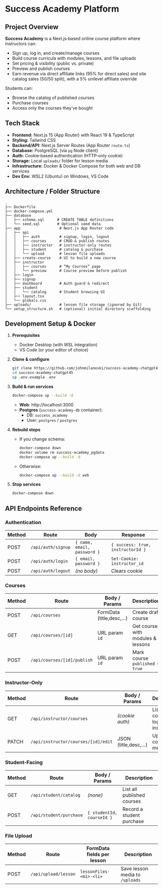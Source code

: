 # Success Academy Platform

## Project Overview
**Success Academy** is a Next.js‑based online course platform where instructors can:
- Sign up, log in, and create/manage courses  
- Build course curricula with modules, lessons, and file uploads  
- Set pricing & visibility (public vs. private)  
- Preview and publish courses  
- Earn revenue via direct affiliate links (95% for direct sales) and site catalog sales (50/50 split), with a 5% unilevel affiliate override  

Students can:
- Browse the catalog of published courses  
- Purchase courses  
- Access only the courses they’ve bought  

## Tech Stack
- **Frontend:** Next.js 15 (App Router) with React 19 & TypeScript  
- **Styling:** Tailwind CSS  
- **Backend/API:** Next.js Server Routes (App Router `route.ts`)  
- **Database:** PostgreSQL (via `pg` Node client)  
- **Auth:** Cookie‑based authentication (HTTP‑only cookie)  
- **Storage:** Local `uploads/` folder for lesson media  
- **Infrastructure:** Docker & Docker Compose for both web and DB services  
- **Dev Env:** WSL2 (Ubuntu) on Windows, VS Code  

## Architecture / Folder Structure
```
.
├── Dockerfile
├── docker-compose.yml
├── database
│   ├── schema.sql      # CREATE TABLE definitions
│   └── seed.sql        # Optional seed data
├── app                  # Next.js App Router code
│   ├── api
│   │   ├── auth         # signup, login, logout
│   │   ├── courses      # CRUD & publish routes
│   │   ├── instructor   # instructor‑only routes
│   │   ├── student      # catalog & purchase
│   │   └── upload       # lesson file uploads
│   ├── create-course    # UI to build a new course
│   ├── instructor
│   │   ├── courses      # “My Courses” page
│   │   └── preview      # Course preview before publish
│   ├── login
│   ├── signup
│   ├── dashboard        # Auth guard & redirect
│   ├── student
│   │   └── catalog      # Student browsing UI
│   ├── layout.tsx
│   └── globals.css
├── uploads/             # lesson file storage (ignored by Git)
└── setup_structure.sh   # (optional) initial directory scaffolding
```

## Development Setup & Docker

1. **Prerequisites**  
   - Docker Desktop (with WSL integration)  
   - VS Code (or your editor of choice)  

2. **Clone & configure**  
   ```bash
   git clone https://github.com/johnmilanoski/success-academy-chatgpt45.git
   cd success-academy-chatgpt45
   cp .env.example .env
   ```

3. **Build & run services**  
   ```bash
   docker-compose up --build -d
   ```
   - **Web**: http://localhost:3000  
   - **Postgres** (`success-academy-db` container):  
     - DB: `success_academy`  
     - User: `postgres` / `postgres`  

4. **Rebuild steps**  
   - If you change schema:  
     ```bash
     docker-compose down
     docker volume rm success-academy_pgdata
     docker-compose up --build -d
     ```
   - Otherwise:  
     ```bash
     docker-compose up --build -d web
     ```

5. **Stop services**  
   ```bash
   docker-compose down
   ```

## API Endpoints Reference

### Authentication
| Method | Route             | Body                          | Response                         |
| ------ | ----------------- | ----------------------------- | -------------------------------- |
| POST   | `/api/auth/signup`| `{ name, email, password }`   | `{ success: true, instructorId }`|
| POST   | `/api/auth/login` | `{ email, password }`         | `Set-Cookie: instructor_id`      |
| POST   | `/api/auth/logout`| _(no body)_                   | Clears cookie                    |

### Courses
| Method | Route                           | Body / Params             | Description                        |
| ------ | ------------------------------- | ------------------------- | ---------------------------------- |
| POST   | `/api/courses`                 | FormData (title,desc,…)    | Create draft course                |
| GET    | `/api/courses/[id]`            | URL param `id`             | Get course with modules & lessons  |
| POST   | `/api/courses/[id]/publish`    | URL param `id`             | Mark course `published = true`     |

### Instructor‑Only
| Method | Route                                           | Body / Params             | Description                               |
| ------ | ----------------------------------------------- | ------------------------- | -----------------------------------------  |
| GET    | `/api/instructor/courses`                       | _(cookie auth)_           | List all courses for logged‑in instructor |
| PATCH  | `/api/instructor/courses/[id]/edit`             | JSON (title,desc,…)       | Update course metadata                    |

### Student‑Facing
| Method | Route                         | Body / Params           | Description                     |
| ------ | ----------------------------- | ----------------------- | ------------------------------- |
| GET    | `/api/student/catalog`        | _(none)_                | List all published courses      |
| POST   | `/api/student/purchase`       | `{ studentId, courseId }` | Record a student purchase     |

### File Upload
| Method | Route                        | FormData fields per lesson | Description                |
| ------ | ---------------------------- | -------------------------- | -------------------------- |
| POST   | `/api/upload/lesson`         | `lessonFiles-<mi>-<li>`    | Save lesson media to `/uploads` |
